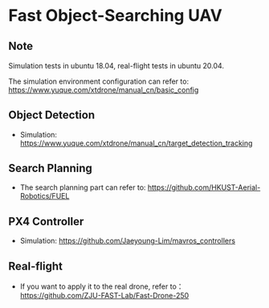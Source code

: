 <font size=6> **Fast Object-Searching UAV** </font>

## Note

Simulation tests in ubuntu 18.04, real-flight tests in ubuntu 20.04.

The simulation environment configuration can refer to: https://www.yuque.com/xtdrone/manual_cn/basic_config

## Object Detection

* Simulation: https://www.yuque.com/xtdrone/manual_cn/target_detection_tracking

## Search Planning

* The search planning part can refer to: https://github.com/HKUST-Aerial-Robotics/FUEL

## PX4 Controller

* Simulation: https://github.com/Jaeyoung-Lim/mavros_controllers

## Real-flight 

* If you want to apply it to the real drone, refer to：https://github.com/ZJU-FAST-Lab/Fast-Drone-250
